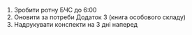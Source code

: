1. Зробити ротну БЧС до 6:00
2. Оновити за потреби Додаток 3 (книга особового складу)
3. Надрукувати конспекти на 3 дні наперед